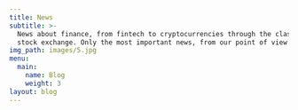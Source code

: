 ```yaml
---
title: News
subtitle: >-
  News about finance, from fintech to cryptocurrencies through the classical
  stock exchange. Only the most important news, from our point of view.
img_path: images/5.jpg
menu:
  main:
    name: Blog
    weight: 3
layout: blog
---
```


